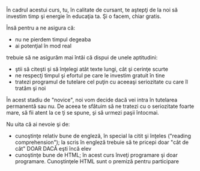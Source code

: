 În cadrul acestui curs, tu, în calitate de cursant, te aştepţi de la noi
să investim timp şi energie în educaţia ta. Şi o facem, chiar gratis.

Însă pentru a ne asigura că:

* nu ne pierdem timpul degeaba
* ai potenţial în mod real

trebuie să ne asigurăm mai întâi că dispui de unele aptitudini:

* ştii să citeşti şi să înţelegi atât texte lungi, cât şi cerinţe scurte
* ne respecţi timpul şi efortul pe care le investim gratuit în tine
* tratezi programul de tutelare cel puţin cu aceeaşi seriozitate cu care îl tratăm şi noi

În acest stadiu de "novice", noi vom decide dacă vei intra în tutelarea permanentă sau
nu. De aceea te sfătuim să ne tratezi cu o seriozitate foarte mare, să fii atent la
ce ţi se spune, şi să urmezi paşii întocmai.

Nu uita că ai nevoie şi de:

* cunoştinţe relativ bune de engleză, în special la citit şi înţeles ("reading comprehension");
  la scris în engleză trebuie să te pricepi doar "cât de cât" DOAR DACĂ eşti încă elev
* cunoştinţe bune de HTML; în acest curs înveţi programare şi doar programare. Cunoştinţele
  HTML sunt o premiză pentru participare